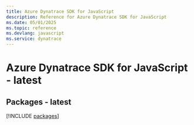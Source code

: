 ```yaml
---
title: Azure Dynatrace SDK for JavaScript
description: Reference for Azure Dynatrace SDK for JavaScript
ms.date: 05/01/2025
ms.topic: reference
ms.devlang: javascript
ms.service: dynatrace
---
```

# Azure Dynatrace SDK for JavaScript - latest
## Packages - latest
[!INCLUDE [packages](dynatrace-index.md)]